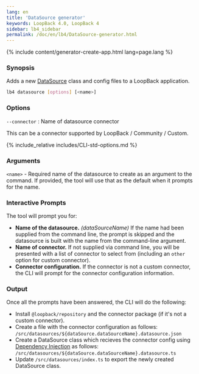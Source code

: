 ```yaml
---
lang: en
title: 'DataSource generator'
keywords: LoopBack 4.0, LoopBack 4
sidebar: lb4_sidebar
permalink: /doc/en/lb4/DataSource-generator.html
---
```


{% include content/generator-create-app.html lang=page.lang %}

### Synopsis

Adds a new [DataSource](DataSources.md) class and config files to a LoopBack
application.

```sh
lb4 datasource [options] [<name>]
```

### Options

`--connector` : Name of datasource connector

This can be a connector supported by LoopBack / Community / Custom.

{% include_relative includes/CLI-std-options.md %}

### Arguments

`<name>` - Required name of the datasource to create as an argument to the
command. If provided, the tool will use that as the default when it prompts for
the name.

### Interactive Prompts

The tool will prompt you for:

- **Name of the datasource.** _(dataSourceName)_ If the name had been supplied
  from the command line, the prompt is skipped and the datasource is built with
  the name from the command-line argument.
- **Name of connector.** If not supplied via command line, you will be presented
  with a list of connector to select from (including an `other` option for
  custom connector).
- **Connector configuration.** If the connector is not a custom connector, the
  CLI will prompt for the connector configuration information.

### Output

Once all the prompts have been answered, the CLI will do the following:

- Install `@loopback/repository` and the connector package (if it's not a custom
  connector).
- Create a file with the connector configuration as follows:
  `/src/datasources/${dataSource.dataSourceName}.datasource.json`
- Create a DataSource class which recieves the connector config using
  [Dependency Injection](Dependency-injection.md) as follows:
  `/src/datasources/${dataSource.dataSourceName}.datasource.ts`
- Update `/src/datasources/index.ts` to export the newly created DataSource
  class.
